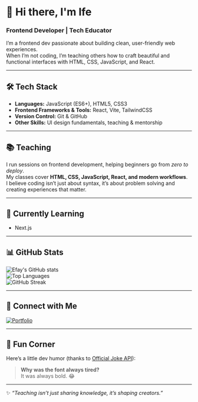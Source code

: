 # 👋 Hi there, I'm Ife

### Frontend Developer | Tech Educator  

I’m a frontend dev passionate about building clean, user-friendly web experiences.  
When I’m not coding, I’m teaching others how to craft beautiful and functional interfaces with HTML, CSS, JavaScript, and React.  

---

## 🛠 Tech Stack  
- **Languages:** JavaScript (ES6+), HTML5, CSS3  
- **Frontend Frameworks & Tools:** React, Vite, TailwindCSS  
- **Version Control:** Git & GitHub  
- **Other Skills:** UI design fundamentals, teaching & mentorship  

---

## 📚 Teaching  
I run sessions on frontend development, helping beginners go from *zero to deploy*.  
My classes cover **HTML, CSS, JavaScript, React, and modern workflows**.  
I believe coding isn’t just about syntax, it’s about problem solving and creating experiences that matter.  

---

## 🌱 Currently Learning  
- Next.js

---

## 📊 GitHub Stats  
![Efay's GitHub stats](https://github-readme-stats.vercel.app/api?username=ifechiglory&show_icons=true&theme=radical)  
![Top Languages](https://github-readme-stats.vercel.app/api/top-langs/?username=ifechiglory&layout=compact&theme=radical)  
![GitHub Streak](https://streak-stats.demolab.com/?user=ifechiglory&theme=radical&hide_border=true)  

---

## 🔗 Connect with Me  
[![Portfolio](https://img.shields.io/badge/Portfolio-%23ff6f61?style=for-the-badge&logo=firefox)](https://portfolio-ifechiglory.vercel.app/)  

---

## 🎉 Fun Corner  
Here’s a little dev humor (thanks to [Official Joke API](https://official-joke-api.appspot.com/)):  

<!-- JOKE-START -->
> **Why was the font always tired?**  
> It was always bold. 😂
<!-- JOKE-END -->

---

✨ *“Teaching isn’t just sharing knowledge, it’s shaping creators.”*  


<!--
**ifechiglory/ifechiglory** is a ✨ _special_ ✨ repository because its `README.md` (this file) appears on your GitHub profile.

Here are some ideas to get you started:

- 🔭 I’m currently working on ...
- 🌱 I’m currently learning ...
- 👯 I’m looking to collaborate on ...
- 🤔 I’m looking for help with ...
- 💬 Ask me about ...
- 📫 How to reach me: ...
- 😄 Pronouns: ...
- ⚡ Fun fact: ...
-->
